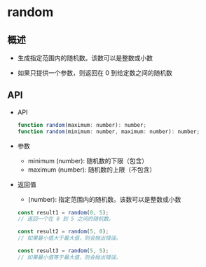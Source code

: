 # random

## 概述

+ 生成指定范围内的随机数。该数可以是整数或小数

+ 如果只提供一个参数，则返回在 0 到给定数之间的随机数

## API

+ API

  ```js
  function random(maximum: number): number;
  function random(minimum: number, maximum: number): number;
  ```

+ 参数

  + minimum (number): 随机数的下限（包含）
  + maximum (number): 随机数的上限（不包含）

+ 返回值

  + (number): 指定范围内的随机数。该数可以是整数或小数

  ```js
  const result1 = random(0, 5);
  // 返回一个在 0 到 5 之间的随机数。

  const result2 = random(5, 0);
  // 如果最小值大于最大值，则会抛出错误。

  const result3 = random(5, 5);
  // 如果最小值等于最大值，则会抛出错误。
  ```

